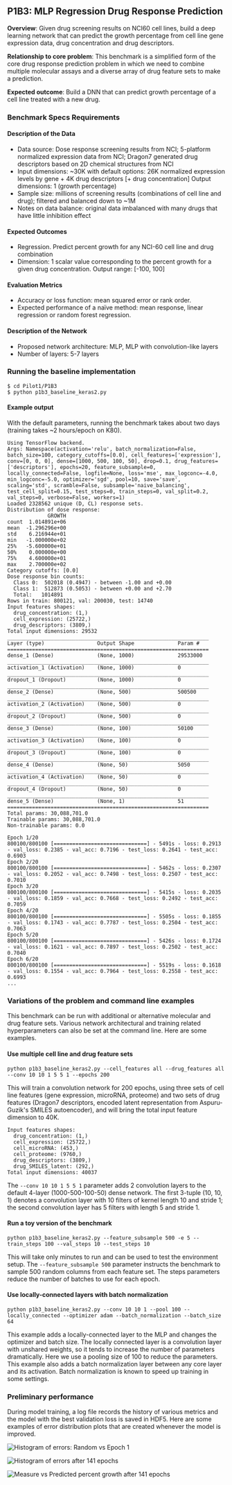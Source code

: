 ## P1B3: MLP Regression Drug Response Prediction

**Overview**: Given drug screening results on NCI60 cell lines, build a deep learning network that can predict the growth percentage from cell line gene expression data, drug concentration and drug descriptors.

**Relationship to core problem**: This benchmark is a simplified form of the core drug response prediction problem in which we need to combine multiple molecular assays and a diverse array of drug feature sets to make a prediction.

**Expected outcome**: Build a DNN that can predict growth percentage of a cell line treated with a new drug.

### Benchmark Specs Requirements

#### Description of the Data

- Data source: Dose response screening results from NCI; 5-platform normalized expression data from NCI; Dragon7 generated drug descriptors based on 2D chemical structures from NCI
- Input dimensions: ~30K with default options: 26K normalized expression levels by gene + 4K drug descriptors [+ drug concentration]
  Output dimensions: 1 (growth percentage)
- Sample size: millions of screening results (combinations of cell line and drug); filtered and balanced down to ~1M
- Notes on data balance: original data imbalanced with many drugs that have little inhibition effect

#### Expected Outcomes

- Regression. Predict percent growth for any NCI-60 cell line and drug combination
- Dimension: 1 scalar value corresponding to the percent growth for a given drug concentration. Output range: [-100, 100]

#### Evaluation Metrics

- Accuracy or loss function: mean squared error or rank order.
- Expected performance of a naïve method: mean response, linear regression or random forest regression.

#### Description of the Network

- Proposed network architecture: MLP, MLP with convolution-like layers
- Number of layers: 5-7 layers

### Running the baseline implementation

```
$ cd Pilot1/P1B3
$ python p1b3_baseline_keras2.py
```

#### Example output

With the default parameters, running the benchmark takes about two days (training takes ~2 hours/epoch on K80).

```
Using TensorFlow backend.
Args: Namespace(activation='relu', batch_normalization=False, batch_size=100, category_cutoffs=[0.0], cell_features=['expression'], conv=[0, 0, 0], dense=[1000, 500, 100, 50], drop=0.1, drug_features=['descriptors'], epochs=20, feature_subsample=0, locally_connected=False, logfile=None, loss='mse', max_logconc=-4.0, min_logconc=-5.0, optimizer='sgd', pool=10, save='save', scaling='std', scramble=False, subsample='naive_balancing', test_cell_split=0.15, test_steps=0, train_steps=0, val_split=0.2, val_steps=0, verbose=False, workers=1)
Loaded 2328562 unique (D, CL) response sets.
Distribution of dose response:
             GROWTH
count  1.014891e+06
mean  -1.296296e+00
std    6.216944e+01
min   -1.000000e+02
25%   -5.600000e+01
50%    0.000000e+00
75%    4.600000e+01
max    2.700000e+02
Category cutoffs: [0.0]
Dose response bin counts:
  Class 0:  502018 (0.4947) - between -1.00 and +0.00
  Class 1:  512873 (0.5053) - between +0.00 and +2.70
  Total:   1014891
Rows in train: 800121, val: 200030, test: 14740
Input features shapes:
  drug_concentration: (1,)
  cell_expression: (25722,)
  drug_descriptors: (3809,)
Total input dimensions: 29532
_________________________________________________________________
Layer (type)                 Output Shape              Param #
=================================================================
dense_1 (Dense)              (None, 1000)              29533000
_________________________________________________________________
activation_1 (Activation)    (None, 1000)              0
_________________________________________________________________
dropout_1 (Dropout)          (None, 1000)              0
_________________________________________________________________
dense_2 (Dense)              (None, 500)               500500
_________________________________________________________________
activation_2 (Activation)    (None, 500)               0
_________________________________________________________________
dropout_2 (Dropout)          (None, 500)               0
_________________________________________________________________
dense_3 (Dense)              (None, 100)               50100
_________________________________________________________________
activation_3 (Activation)    (None, 100)               0
_________________________________________________________________
dropout_3 (Dropout)          (None, 100)               0
_________________________________________________________________
dense_4 (Dense)              (None, 50)                5050
_________________________________________________________________
activation_4 (Activation)    (None, 50)                0
_________________________________________________________________
dropout_4 (Dropout)          (None, 50)                0
_________________________________________________________________
dense_5 (Dense)              (None, 1)                 51
=================================================================
Total params: 30,088,701.0
Trainable params: 30,088,701.0
Non-trainable params: 0.0

Epoch 1/20
800100/800100 [==============================] - 5491s - loss: 0.2913 - val_loss: 0.2385 - val_acc: 0.7196 - test_loss: 0.2641 - test_acc: 0.6903
Epoch 2/20
800100/800100 [==============================] - 5462s - loss: 0.2307 - val_loss: 0.2052 - val_acc: 0.7498 - test_loss: 0.2507 - test_acc: 0.7010
Epoch 3/20
800100/800100 [==============================] - 5415s - loss: 0.2035 - val_loss: 0.1859 - val_acc: 0.7668 - test_loss: 0.2492 - test_acc: 0.7059
Epoch 4/20
800100/800100 [==============================] - 5505s - loss: 0.1855 - val_loss: 0.1743 - val_acc: 0.7787 - test_loss: 0.2504 - test_acc: 0.7063
Epoch 5/20
800100/800100 [==============================] - 5426s - loss: 0.1724 - val_loss: 0.1621 - val_acc: 0.7897 - test_loss: 0.2502 - test_acc: 0.7040
Epoch 6/20
800100/800100 [==============================] - 5519s - loss: 0.1618 - val_loss: 0.1554 - val_acc: 0.7964 - test_loss: 0.2558 - test_acc: 0.6993
...

```

### Variations of the problem and command line examples

This benchmark can be run with additional or alternative molecular and drug feature sets. Various network architectural and training related hyperparameters can also be set at the command line. Here are some examples.

#### Use multiple cell line and drug feature sets

```
python p1b3_baseline_keras2.py --cell_features all --drug_features all --conv 10 10 1 5 5 1 --epochs 200
```

This will train a convolution network for 200 epochs, using three sets of cell line features (gene expression, microRNA, proteome) and two sets of drug features (Dragon7 descriptors, encoded latent representation from Aspuru-Guzik's SMILES autoencoder), and will bring the total input feature dimension to 40K.

```
Input features shapes:
  drug_concentration: (1,)
  cell_expression: (25722,)
  cell_microRNA: (453,)
  cell_proteome: (9760,)
  drug_descriptors: (3809,)
  drug_SMILES_latent: (292,)
Total input dimensions: 40037
```

The `--conv 10 10 1 5 5 1` parameter adds 2 convolution layers to the default 4-layer (1000-500-100-50) dense network. The first 3-tuple (10, 10, 1) denotes a convolution layer with 10 filters of kernel length 10 and stride 1; the second convolution layer has 5 filters with length 5 and stride 1.

#### Run a toy version of the benchmark

```
python p1b3_baseline_keras2.py --feature_subsample 500 -e 5 --train_steps 100 --val_steps 10 --test_steps 10
```

This will take only minutes to run and can be used to test the environment setup. The `--feature_subsample 500` parameter instructs the benchmark to sample 500 random columns from each feature set. The steps parameters reduce the number of batches to use for each epoch.

#### Use locally-connected layers with batch normalization

```
python p1b3_baseline_keras2.py --conv 10 10 1 --pool 100 --locally_connected --optimizer adam --batch_normalization --batch_size 64
```

This example adds a locally-connected layer to the MLP and changes the optimizer and batch size. The locally connected layer is a convolution layer with unshared weights, so it tends to increase the number of parameters dramatically. Here we use a pooling size of 100 to reduce the parameters. This example also adds a batch normalization layer between any core layer and its activation. Batch normalization is known to speed up training in some settings.

### Preliminary performance

During model training, a log file records the history of various metrics and the model with the best validation loss is saved in HDF5. Here are some examples of error distribution plots that are created whenever the model is improved.

![Histogram of errors: Random vs Epoch 1](https://raw.githubusercontent.com/ECP-CANDLE/Benchmarks/master/Pilot1/P1B3/images/histo_It0.png)

![Histogram of errors after 141 epochs](https://raw.githubusercontent.com/ECP-CANDLE/Benchmarks/master/Pilot1/P1B3/images/histo_It140.png)

![Measure vs Predicted percent growth after 141 epochs](https://raw.githubusercontent.com/ECP-CANDLE/Benchmarks/master/Pilot1/P1B3/images/meas_vs_pred_It140.png)
